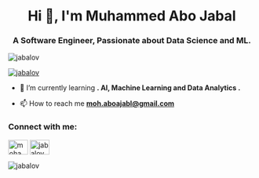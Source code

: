 <h1 align="center">Hi 👋, I'm Muhammed Abo Jabal</h1>
<h3 align="center">A Software Engineer, Passionate about Data Science and ML.</h3>

<p align="left"> <img src="https://komarev.com/ghpvc/?username=jabalov&label=Profile%20views&color=0e75b6&style=flat" alt="jabalov" /> </p>

<p align="left"> <a href="https://github.com/ryo-ma/github-profile-trophy"><img src="https://github-profile-trophy.vercel.app/?username=jabalov" alt="jabalov" /></a> </p>

- 🌱 I’m currently learning **. AI, Machine Learning and Data Analytics .**

- 📫 How to reach me **moh.aboajabl@gmail.com**

<h3 align="left">Connect with me:</h3>
<p align="left">
<a href="https://www.linkedin.com/in/mohammed-abo-jabal-1827a612a/" target="blank"><img align="center" src="https://cdn.jsdelivr.net/npm/simple-icons@3.0.1/icons/linkedin.svg" alt="mohammed abo-jabal" height="30" width="40" /></a>
<a href="https://www.leetcode.com/jabalov" target="blank"><img align="center" src="https://cdn.jsdelivr.net/npm/simple-icons@3.0.1/icons/leetcode.svg" alt="jabalov" height="30" width="40" /></a>
</p>

<p><img align="left" src="https://github-readme-stats.vercel.app/api/top-langs?username=jabalov&show_icons=true&locale=en&layout=compact" alt="jabalov" /></p>
